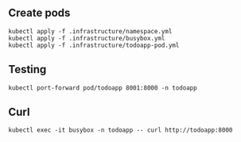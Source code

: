 

## Create pods
```
kubectl apply -f .infrastructure/namespace.yml
kubectl apply -f .infrastructure/busybox.yml
kubectl apply -f .infrastructure/todoapp-pod.yml
```

## Testing

```
kubectl port-forward pod/todoapp 8001:8000 -n todoapp
```

## Curl

```
kubectl exec -it busybox -n todoapp -- curl http://todoapp:8000
```
